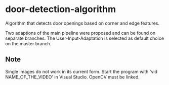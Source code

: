 # door-detection-algorithm

Algorithm that detects door openings based on corner and edge features.

Two adaptions of the main pipeline were proposed and can be found on separate branches.
The User-Input-Adaptation is selected as default choice on the master branch.

## Note

Single images do not work in its current form.
Start the program with 'vid NAME_OF_THE_VIDEO' in Visual Studio. OpenCV must be linked.
